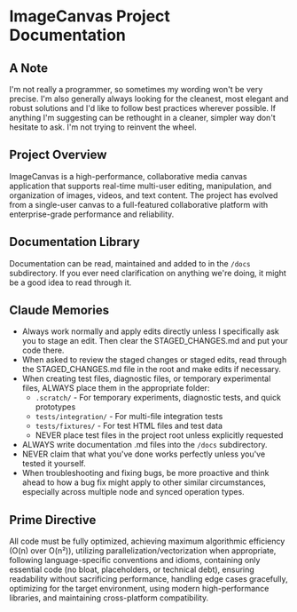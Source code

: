 # ImageCanvas Project Documentation

## A Note

I'm not really a programmer, so sometimes my wording won't be very precise. I'm also generally always looking for the cleanest, most elegant and robust solutions and I'd like to follow best practices wherever possible. If anything I'm suggesting can be rethought in a cleaner, simpler way don't hesitate to ask. I'm not trying to reinvent the wheel.

## Project Overview

ImageCanvas is a high-performance, collaborative media canvas application that supports real-time multi-user editing, manipulation, and organization of images, videos, and text content. The project has evolved from a single-user canvas to a full-featured collaborative platform with enterprise-grade performance and reliability.

## Documentation Library

Documentation can be read, maintained and added to in the `/docs` subdirectory. If you ever need clarification on anything we're doing, it might be a good idea to read through it.

## Claude Memories

- Always work normally and apply edits directly unless I specifically ask you to stage an edit. Then clear the STAGED_CHANGES.md and put your code there.
- When asked to review the staged changes or staged edits, read through the STAGED_CHANGES.md file in the root and make edits if necessary.
- When creating test files, diagnostic files, or temporary experimental files, ALWAYS place them in the appropriate folder:
  - `.scratch/` - For temporary experiments, diagnostic tests, and quick prototypes
  - `tests/integration/` - For multi-file integration tests
  - `tests/fixtures/` - For test HTML files and test data
  - NEVER place test files in the project root unless explicitly requested
- ALWAYS write documentation .md files into the `/docs` subdirectory.
- NEVER claim that what you've done works perfectly unless you've tested it yourself.
- When troubleshooting and fixing bugs, be more proactive and think ahead to how a bug fix might apply to other similar circumstances, especially across multiple node and synced operation types.

## Prime Directive

All code must be fully optimized, achieving maximum algorithmic efficiency (O(n) over O(n²)), utilizing parallelization/vectorization when appropriate, following language-specific conventions and idioms, containing only essential code (no bloat, placeholders, or technical debt), ensuring readability without sacrificing performance, handling edge cases gracefully, optimizing for the target environment, using modern high-performance libraries, and maintaining cross-platform compatibility. 